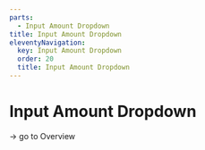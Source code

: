 ```yaml
---
parts:
  - Input Amount Dropdown
title: Input Amount Dropdown
eleventyNavigation:
  key: Input Amount Dropdown
  order: 20
  title: Input Amount Dropdown
---
```


# Input Amount Dropdown

-> go to Overview
